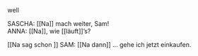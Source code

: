 well

SASCHA: [[Na]] mach weiter, Sam!  
ANNA: [[Na]], wie [[läuft]]’s?  



[[Na sag schon ]]
SAM: [[Na dann]] … gehe ich jetzt einkaufen.
